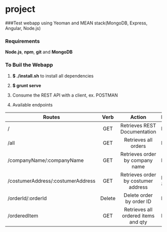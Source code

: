 # project
###Test webapp using Yeoman and MEAN stack(MongoDB, Express, Angular, Node.js)

### Requirements
**Node.js**,
**npm**,
**git** and
**MongoDB**

### To Buil the Webapp

1. **$ ./install.sh** to install all dependencies

2. **$ grunt serve**

3. Consume the REST API with a client, ex. POSTMAN

4. Available endpoints


| Routes      						| Verb   | Action 							  | Example                                                  |
| ----------------------------------|:------:| :---------------------------------:|:--------------------------------------------------------|
| /     							| GET    | Retrieves REST Documentation 	  |http://localhost:9000/api/v1/                             |		
| /all      						| GET    | Retrieves all orders 			  |http://localhost:9000/api/v1/all 						 |
| /companyName/:companyName 		| GET    | Retrieves order by company name    |http://localhost:9000/api/v1/companyName/SuperTrader 	 |
| /costumerAddress/:costumerAddress | GET 	 | Retrieves order by costumer address|http://localhost:9000/api/v1/costumerAddress/Steindamm 80 |
| /orderId/:orderId      			| Delete | Delete order by order ID 		  |http://localhost:9000/api/v1/orderId002                   |
| /orderedItem 						| GET    | Retrieves all ordered items and qty|http://localhost:9000/api/v1/orderedItem                  |
